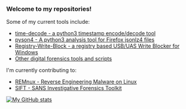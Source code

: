 ### Welcome to my repositories!

<!--
**digitalsleuth/digitalsleuth** is a ✨ _special_ ✨ repository because its `README.md` (this file) appears on your GitHub profile.

I’m currently working on:
- [MAT - the Mobile Analysis Toolkit](https://github.com/digitalsleuth/mat-cli)
-->
Some of my current tools include:
- [time-decode - a python3 timestamp encode/decode tool](https://github.com/digitalsleuth/time_decode)
- [pyson4 - A python3 analysis tool for Firefox jsonlz4 files](https://github.com/digitalsleuth/pyson4)
- [Registry-Write-Block - a registry based USB/UAS Write Blocker for Windows](https://github.com/digitalsleuth/Registry-Write-Block)
- [Other digital forensics tools and scripts](https://github.com/digitalsleuth/forensics_tools)

I'm currently contributing to:
- [REMnux - Reverse Engineering Malware on Linux](https://remnux.org)
- [SIFT - SANS Investigative Forensics Toolkit](https://github.com/teamdfir/sift-cli)

[![My GitHub stats](https://github-readme-stats.vercel.app/api?username=digitalsleuth)](https://github.com/anuraghazra/github-readme-stats)
